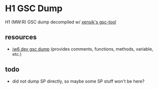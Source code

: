 # H1 GSC Dump
H1 (MW:R) GSC dump decompiled w/ [xensik's gsc-tool](https://github.com/xensik/gsc-tool)
## resources
- [iw6 dev gsc dump](https://github.com/mjkzy/iw6-gsc-dump) (provides comments, functions, methods, variable, etc.)
## todo
- did not dump SP directly, so maybe some SP stuff won't be here?
